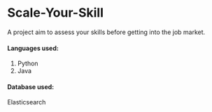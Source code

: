 # Scale-Your-Skill

A project aim to assess your skills before getting into the job market. 

#### Languages used: <br>
1. Python <br>
2. Java <br>

#### Database used: <br>
Elasticsearch


